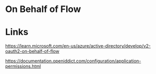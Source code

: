 # On Behalf of Flow 

# Links

https://learn.microsoft.com/en-us/azure/active-directory/develop/v2-oauth2-on-behalf-of-flow

https://documentation.openiddict.com/configuration/application-permissions.html